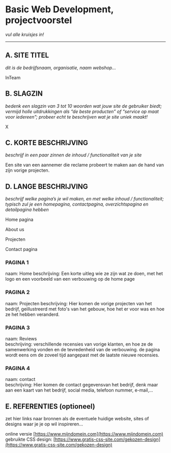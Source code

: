 # Basic Web Development, projectvoorstel

_vul alle kruisjes in!_

---

## A. SITE TITEL
_dit is de bedrijfsnaam, organisatie, naam webshop..._

InTeam

## B. SLAGZIN
_bedenk een slagzin van 3 tot 10 woorden wat jouw site de gebruiker biedt; vermijd holle uitdrukkingen als “de beste producten” of “service op maat voor iedereen”; probeer echt te beschrijven wat je site uniek maakt!_

X

## C. KORTE BESCHRIJVING 
_beschrijf in een paar zinnen de inhoud / functionaliteit van je site_

Een site van een aannemer die reclame probeert te maken aan de hand van zijn vorige projecten.

## D. LANGE BESCHRIJVING 
_beschrijf welke pagina’s je wil maken, en met welke inhoud / functionaliteit; typisch zul je een homepagina, contactpagina, overzichtspagina en detailpagina hebben_

Home pagina


About us


Projecten 


Contact pagina









### PAGINA 1 
naam: Home 
beschrijving: Een korte uitleg wie ze zijn wat ze doen, met het logo en een voorbeeld van een verbouwing op de home page

### PAGINA 2
naam: Projecten 
beschrijving: Hier komen de vorige projecten van het bedrijf, geillustreerd met foto's van het gebouw, hoe het er voor was en hoe ze het hebben veranderd.



### PAGINA 3
naam: Reviews  
beschrijving: verschillende recensies van vorige klanten, en hoe ze de samenwerking vonden en de tevredenheid van de verbouwing. de pagina wordt eens om de zoveel tijd aangepast met de laatste nieuwe recensies. 



### PAGINA 4
naam: contact  
beschrijving: Hier komen de contact gegevensvan het bedrijf, denk maar aan een kaart van het bedrijf, social media, telefoon nummer, e-mail,...

## E. REFERENTIES (optioneel) 
zet hier links naar bronnen als de eventuele huidige website, sites of designs waar je je op wil inspireren... 

online versie [https://www.mijndomein.com](https://www.mijndomein.com)  
gebruikte CSS design: [https://www.gratis-css-site.com/gekozen-design](https://www.gratis-css-site.com/gekozen-design) 
